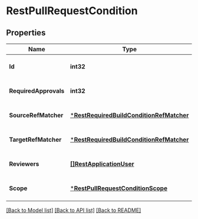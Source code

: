 # RestPullRequestCondition

## Properties
Name | Type | Description | Notes
------------ | ------------- | ------------- | -------------
**Id** | **int32** |  | [optional] [default to null]
**RequiredApprovals** | **int32** |  | [optional] [default to null]
**SourceRefMatcher** | [***RestRequiredBuildConditionRefMatcher**](RestRequiredBuildCondition_refMatcher.md) |  | [optional] [default to null]
**TargetRefMatcher** | [***RestRequiredBuildConditionRefMatcher**](RestRequiredBuildCondition_refMatcher.md) |  | [optional] [default to null]
**Reviewers** | [**[]RestApplicationUser**](RestApplicationUser.md) |  | [optional] [default to null]
**Scope** | [***RestPullRequestConditionScope**](RestPullRequestCondition_scope.md) |  | [optional] [default to null]

[[Back to Model list]](../README.md#documentation-for-models) [[Back to API list]](../README.md#documentation-for-api-endpoints) [[Back to README]](../README.md)

